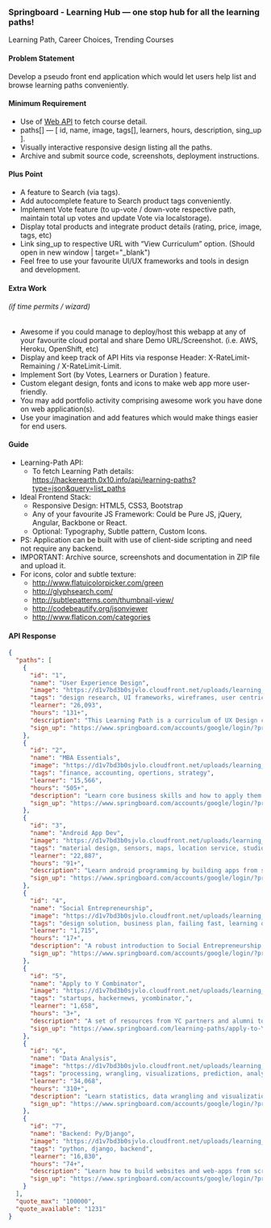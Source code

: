 ### Springboard - Learning Hub — one stop hub for all the learning paths!
Learning Path, Career Choices, Trending Courses

#### Problem Statement
Develop a pseudo front end application which would let users help list and browse learning paths conveniently.

#### Minimum Requirement
* Use of [Web API](https://hackerearth.0x10.info/api/learning-paths?type=json&query=list_paths) to fetch course detail.
* paths[] — [ id, name, image, tags[], learners, hours, description, sing_up ].
* Visually interactive responsive design listing all the paths.
* Archive and submit source code, screenshots, deployment instructions.

#### Plus Point
* A feature to Search (via tags).
* Add autocomplete feature to Search product tags conveniently.
* Implement Vote feature (to up-vote / down-vote respective path, maintain total up votes and update Vote via localstorage).
* Display total products and integrate product details (rating, price, image, tags, etc)
* Link sing_up to respective URL with “View Curriculum” option. (Should open in new window | target="_blank")
* Feel free to use your favourite UI/UX frameworks and tools in design and development.

#### Extra Work 
###### (if time permits / wizard)
* Awesome if you could manage to deploy/host this webapp at any of your favourite cloud portal and share Demo URL/Screenshot. (i.e. AWS, Heroku, OpenShift, etc)
* Display and keep track of API Hits via response Header: X-RateLimit-Remaining / X-RateLimit-Limit.
* Implement Sort (by Votes, Learners or Duration ) feature.
* Custom elegant design, fonts and icons to make web app more user-friendly.
* You may add portfolio activity comprising awesome work you have done on web application(s).
* Use your imagination and add features which would make things easier for end users.

#### Guide
* Learning-Path API:
  - To fetch Learning Path details: https://hackerearth.0x10.info/api/learning-paths?type=json&query=list_paths
* Ideal Frontend Stack:
  - Responsive Design: HTML5, CSS3, Bootstrap
  - Any of your favourite JS Framework: Could be Pure JS, jQuery, Angular, Backbone or React.
  - Optional: Typography, Subtle pattern, Custom Icons.
* PS: Application can be built with use of client-side scripting and need not require any backend.
* IMPORTANT: Archive source, screenshots and documentation in ZIP file and upload it.
* For icons, color and subtle texture:
  - http://www.flatuicolorpicker.com/green
  - http://glyphsearch.com/
  - http://subtlepatterns.com/thumbnail-view/
  - http://codebeautify.org/jsonviewer
  - http://www.flaticon.com/categories

#### API Response
```json
{
  "paths": [
    {
      "id": "1",
      "name": "User Experience Design",
      "image": "https://d1v7bd3b0sjvlo.cloudfront.net/uploads/learning_path/thumb/ux_design_thumb.png",
      "tags": "design research, UI frameworks, wireframes, user centric approach",
      "learner": "26,093",
      "hours": "131+",
      "description": "This Learning Path is a curriculum of UX Design courses, videos and resources from across the internet, organized into a logical sequence that a beginner can follow.",
      "sign_up": "https://www.springboard.com/accounts/google/login/?process=login&next=/learning-paths/user-experience-design/learn/"
    },
    {
      "id": "2",
      "name": "MBA Essentials",
      "image": "https://d1v7bd3b0sjvlo.cloudfront.net/uploads/learning_path/thumb/mba_thumb.png",
      "tags": "finance, accounting, opertions, strategy",
      "learner": "15,566",
      "hours": "505+",
      "description": "Learn core business skills and how to apply them professionally and in your personal life",
      "sign_up": "https://www.springboard.com/accounts/google/login/?process=login&next=/learning-paths/mba/learn/"
    },
    {
      "id": "3",
      "name": "Android App Dev",
      "image": "https://d1v7bd3b0sjvlo.cloudfront.net/uploads/learning_path/thumb/android_thumb_hHLP9dL.png",
      "tags": "material design, sensors, maps, location service, studio",
      "learner": "22,887",
      "hours": "91+",
      "description": "Learn android programming by building apps from scratch. Learn how to design and build Android apps and take your ideas to millions of people.",
      "sign_up": "https://www.springboard.com/accounts/google/login/?process=login&next=/learning-paths/android/learn/"
    },
    {
      "id": "4",
      "name": "Social Entrepreneurship",
      "image": "https://d1v7bd3b0sjvlo.cloudfront.net/uploads/learning_path/thumb/social_ent_thumb.png",
      "tags": "design solution, business plan, failing fast, learning quick",
      "learner": "1,715",
      "hours": "17+",
      "description": "A robust introduction to Social Entrepreneurship, Learn and build a roadmap to launch your very own social venture",
      "sign_up": "https://www.springboard.com/accounts/google/login/?process=login&next=/learning-paths/social-entrepreneurship/learn/"
    },
    {
      "id": "5",
      "name": "Apply to Y Combinator",
      "image": "https://d1v7bd3b0sjvlo.cloudfront.net/uploads/learning_path/thumb/y_comb_thumb.png",
      "tags": "startups, hackernews, ycombinator,",
      "learner": "1,658",
      "hours": "3+",
      "description": "A set of resources from YC partners and alumni to help you turn in a strong YC application. This course is collection of Gautam Tambay, Founder, Springboard.",
      "sign_up": "https://www.springboard.com/learning-paths/apply-to-Ycombinator/learn"
    },
    {
      "id": "6",
      "name": "Data Analysis",
      "image": "https://d1v7bd3b0sjvlo.cloudfront.net/uploads/learning_path/thumb/data_analysis_thumb.png",
      "tags": "processing, wrangling, visualizations, prediction, analysys",
      "learner": "34,068",
      "hours": "310+",
      "description": "Learn statistics, data wrangling and visualization with this free curriculum By an Airbnb/MIT alum. Learn how to manipulate and analyze data better with this free online curriculum",
      "sign_up": "https://www.springboard.com/accounts/google/login/?process=login&next=/learning-paths/data-analysis/learn/"
    },
    {
      "id": "7",
      "name": "Backend: Py/Django",
      "image": "https://d1v7bd3b0sjvlo.cloudfront.net/uploads/learning_path/thumb/web2.png",
      "tags": "python, django, backend",
      "learner": "16,830",
      "hours": "74+",
      "description": "Learn how to build websites and web-apps from scratch using Python and Django. Build and deploy fully functional web applications. Become a full-stack developer with the help of one of the founder Paul.",
      "sign_up": "https://www.springboard.com/accounts/google/login/?process=login&next=/learning-paths/web-development-python-django/learn/"
    }
  ],
  "quote_max": "100000",
  "quote_available": "1231"
}
```

